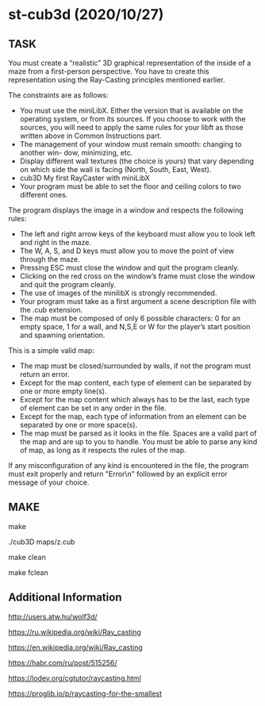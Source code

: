 # st-cub3d (2020/10/27)

## TASK
You must create a “realistic” 3D graphical representation of the inside of a maze from a first-person perspective. You have to create this representation using the Ray-Casting principles mentioned earlier.

The constraints are as follows:

- You must use the miniLibX. Either the version that is available on the operating system, or from its sources. If you choose to work with the sources, you will need to apply the same rules for your libft as those written above in Common Instructions part.
- The management of your window must remain smooth: changing to another win- dow, minimizing, etc.
- Display different wall textures (the choice is yours) that vary depending on which side the wall is facing (North, South, East, West).
- cub3D My first RayCaster with miniLibX
- Your program must be able to set the floor and ceiling colors to two different ones.

The program displays the image in a window and respects the following rules:
- The left and right arrow keys of the keyboard must allow you to look left and right in the maze.
- The W, A, S, and D keys must allow you to move the point of view through the maze.
- Pressing ESC must close the window and quit the program cleanly.
- Clicking on the red cross on the window’s frame must close the window and quit the program cleanly.
- The use of images of the minilibX is strongly recommended.
- Your program must take as a first argument a scene description file with the .cub extension.
- The map must be composed of only 6 possible characters: 0 for an empty space, 1 for a wall, and N,S,E or W for the player’s start position and spawning orientation.

This is a simple valid map:
- The map must be closed/surrounded by walls, if not the program must return an error.
- Except for the map content, each type of element can be separated by one or more empty line(s).
- Except for the map content which always has to be the last, each type of element can be set in any order in the file.
- Except for the map, each type of information from an element can be separated by one or more space(s).
- The map must be parsed as it looks in the file. Spaces are a valid part of the map and are up to you to handle. You must be able to parse any kind of map, as long as it respects the rules of the map.

If any misconfiguration of any kind is encountered in the file, the program must exit properly and return "Error\n" followed by an explicit error message of your choice.

## MAKE
make

./cub3D maps/z.cub

make clean

make fclean

## Additional Information
http://users.atw.hu/wolf3d/

https://ru.wikipedia.org/wiki/Ray_casting

https://en.wikipedia.org/wiki/Ray_casting

https://habr.com/ru/post/515256/

https://lodev.org/cgtutor/raycasting.html

https://proglib.io/p/raycasting-for-the-smallest



